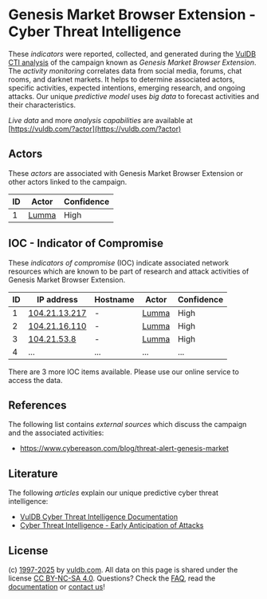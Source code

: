 # Genesis Market Browser Extension - Cyber Threat Intelligence

These _indicators_ were reported, collected, and generated during the [VulDB CTI analysis](https://vuldb.com/?kb.cti) of the campaign known as _Genesis Market Browser Extension_. The _activity monitoring_ correlates data from social media, forums, chat rooms, and darknet markets. It helps to determine associated actors, specific activities, expected intentions, emerging research, and ongoing attacks. Our unique _predictive model_ uses _big data_ to forecast activities and their characteristics.

_Live data_ and more _analysis capabilities_ are available at [https://vuldb.com/?actor](https://vuldb.com/?actor)

## Actors

These _actors_ are associated with Genesis Market Browser Extension or other actors linked to the campaign.

ID | Actor | Confidence
-- | ----- | ----------
1 | [Lumma](https://vuldb.com/?actor.lumma) | High

## IOC - Indicator of Compromise

These _indicators of compromise_ (IOC) indicate associated network resources which are known to be part of research and attack activities of Genesis Market Browser Extension.

ID | IP address | Hostname | Actor | Confidence
-- | ---------- | -------- | ----- | ----------
1 | [104.21.13.217](https://vuldb.com/?ip.104.21.13.217) | - | [Lumma](https://vuldb.com/?actor.lumma) | High
2 | [104.21.16.110](https://vuldb.com/?ip.104.21.16.110) | - | [Lumma](https://vuldb.com/?actor.lumma) | High
3 | [104.21.53.8](https://vuldb.com/?ip.104.21.53.8) | - | [Lumma](https://vuldb.com/?actor.lumma) | High
4 | ... | ... | ... | ...

There are 3 more IOC items available. Please use our online service to access the data.

## References

The following list contains _external sources_ which discuss the campaign and the associated activities:

* https://www.cybereason.com/blog/threat-alert-genesis-market

## Literature

The following _articles_ explain our unique predictive cyber threat intelligence:

* [VulDB Cyber Threat Intelligence Documentation](https://vuldb.com/?kb.cti)
* [Cyber Threat Intelligence - Early Anticipation of Attacks](https://www.scip.ch/en/?labs.20201022)

## License

(c) [1997-2025](https://vuldb.com/?kb.changelog) by [vuldb.com](https://vuldb.com/?kb.about). All data on this page is shared under the license [CC BY-NC-SA 4.0](https://creativecommons.org/licenses/by-nc-sa/4.0/). Questions? Check the [FAQ](https://vuldb.com/?kb.faq), read the [documentation](https://vuldb.com/?kb) or [contact us](https://vuldb.com/?contact)!
